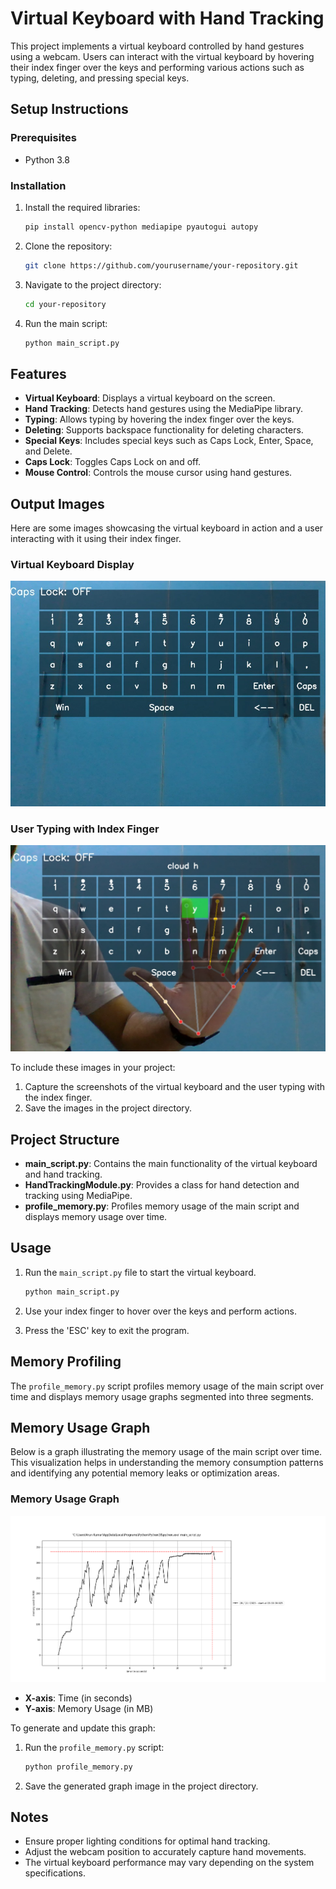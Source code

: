 # Virtual Keyboard with Hand Tracking

This project implements a virtual keyboard controlled by hand gestures using a webcam. Users can interact with the virtual keyboard by hovering their index finger over the keys and performing various actions such as typing, deleting, and pressing special keys.

## Setup Instructions

### Prerequisites

- Python 3.8

### Installation

1. Install the required libraries:
   ```bash
   pip install opencv-python mediapipe pyautogui autopy
   ```

2. Clone the repository:
   ```bash
   git clone https://github.com/yourusername/your-repository.git
   ```

3. Navigate to the project directory:
   ```bash
   cd your-repository
   ```

4. Run the main script:
   ```bash
   python main_script.py
   ```

## Features

- **Virtual Keyboard**: Displays a virtual keyboard on the screen.
- **Hand Tracking**: Detects hand gestures using the MediaPipe library.
- **Typing**: Allows typing by hovering the index finger over the keys.
- **Deleting**: Supports backspace functionality for deleting characters.
- **Special Keys**: Includes special keys such as Caps Lock, Enter, Space, and Delete.
- **Caps Lock**: Toggles Caps Lock on and off.
- **Mouse Control**: Controls the mouse cursor using hand gestures.

## Output Images

Here are some images showcasing the virtual keyboard in action and a user interacting with it using their index finger.

### Virtual Keyboard Display

![Virtual Keyboard](virtual_keyboard.jpg)

### User Typing with Index Finger

![User Typing](virtual_keyboard_tying.jpg)

To include these images in your project:

1. Capture the screenshots of the virtual keyboard and the user typing with the index finger.
2. Save the images in the project directory.

## Project Structure

- **main_script.py**: Contains the main functionality of the virtual keyboard and hand tracking.
- **HandTrackingModule.py**: Provides a class for hand detection and tracking using MediaPipe.
- **profile_memory.py**: Profiles memory usage of the main script and displays memory usage over time.

## Usage

1. Run the `main_script.py` file to start the virtual keyboard.
   ```bash
   python main_script.py
   ```

2. Use your index finger to hover over the keys and perform actions.

3. Press the 'ESC' key to exit the program.

## Memory Profiling

The `profile_memory.py` script profiles memory usage of the main script over time and displays memory usage graphs segmented into three segments.

## Memory Usage Graph

Below is a graph illustrating the memory usage of the main script over time. This visualization helps in understanding the memory consumption patterns and identifying any potential memory leaks or optimization areas.

### Memory Usage Graph

![Memory Usage Graph](Figure_1.png)

- **X-axis**: Time (in seconds)
- **Y-axis**: Memory Usage (in MB)

To generate and update this graph:

1. Run the `profile_memory.py` script:
   ```bash
   python profile_memory.py
   ```

2. Save the generated graph image in the project directory.

## Notes

- Ensure proper lighting conditions for optimal hand tracking.
- Adjust the webcam position to accurately capture hand movements.
- The virtual keyboard performance may vary depending on the system specifications.

